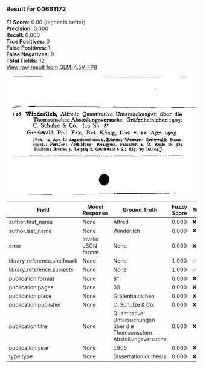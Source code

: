 ### Result for 00661172
**F1 Score:** 0.00 (higher is better)<br>**Precision:** 0.000<br>**Recall:** 0.000<br>**True Positives:** 0<br>**False Positives:** 1<br>**False Negatives:** 9<br>**Total Fields:** 12<br>[View raw result from GLM-4.5V-FP8](https://github.com/RISE-UNIBAS/humanities_data_benchmark/blob/main/results/2025-10-17/T0242/request_T0242_00661172.json)

<img src="https://github.com/RISE-UNIBAS/humanities_data_benchmark/blob/main/benchmarks/zettelkatalog/images/00661172.jpg?raw=true" alt="00661172" width="600px">

| Field | Model Response | Ground Truth | Fuzzy Score | Match |
|-------|----------------|--------------|-------------|-------|
| author.first_name | None | Alfred | 0.000 | ❌ |
| author.last_name | None | Winderlich | 0.000 | ❌ |
| error | Invalid JSON format. | None | 0.000 | ❌ |
| library_reference.shelfmark | None | None | 1.000 | ✅ |
| library_reference.subjects | None | None | 1.000 | ✅ |
| publication.format | None | 8° | 0.000 | ❌ |
| publication.pages | None | 39 | 0.000 | ❌ |
| publication.place | None | Gräfenhainichen | 0.000 | ❌ |
| publication.publisher | None | C. Schulze & Co. | 0.000 | ❌ |
| publication.title | None | Quantitative Untersuchungen über die Thomsonschen Abstoßungsversuche | 0.000 | ❌ |
| publication.year | None | 1905 | 0.000 | ❌ |
| type.type | None | Dissertation or thesis | 0.000 | ❌ |
